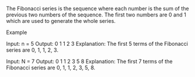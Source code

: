 The Fibonacci series is the sequence where each number is the sum of the previous two numbers of the sequence. The first two numbers are 0 and 1 which are used to generate the whole series.

Example

Input: n = 5
Output: 0 1 1 2 3
Explanation: The first 5 terms of the Fibonacci series are 0, 1, 1, 2, 3.

Input: N = 7
Output: 0 1 1 2 3 5 8
Explanation: The first 7 terms of the Fibonacci series are 0, 1, 1, 2, 3, 5, 8.

